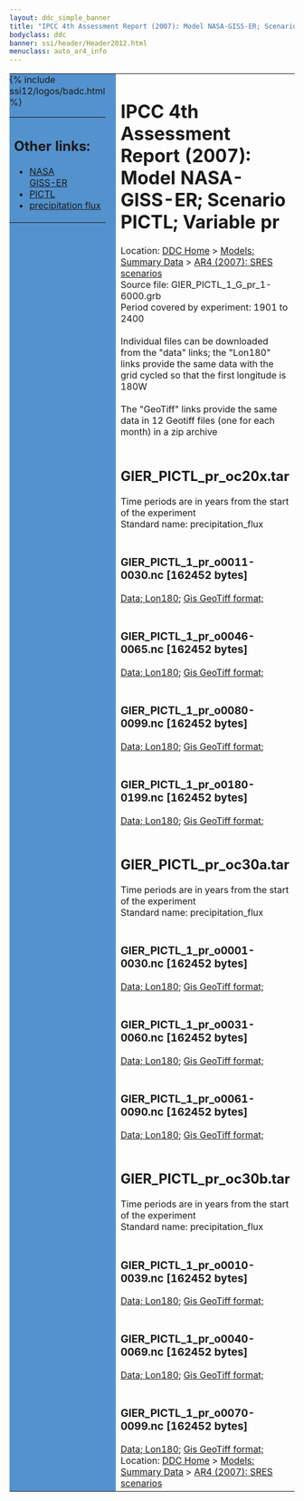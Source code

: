 ```yaml
---
layout: ddc_simple_banner
title: "IPCC 4th Assessment Report (2007): Model NASA-GISS-ER; Scenario PICTL; Variable pr"
bodyclass: ddc
banner: ssi/header/Header2012.html
menuclass: auto_ar4_info
---
```



<table width="100%" border="0" cellspacing="0" cellpadding="0" style="border-collapse: collapse;">
<tr style="margin:0;padding:0;border:0;">
<td style="margin:0;padding:0;border:0;height:1pt;width:150pt;background:#5492CD;" valign="top" >

<div id="lh-col2" class="auto_ar4_info">
<table class="menumain" bgcolor="#5492CD" cellspacing="0" width="100%" border="0">
<tr><td>
<h2> Other links:</h2>
<ul>
<li><a href="/auto/ar4/model-NASA-GISS-ER.html">NASA<br/>GISS-ER</a></li>
<li><a href="/auto/ar4/scenario-PICTL.html">PICTL</a></li>
<li><a href="/auto/ar4/var-precipitation_flux.html">precipitation flux</a></li>
</ul>
</td></tr>
{% include ssi12/logos/badc.html %}
</table>
</div>
</td>
<td><h1>IPCC 4th Assessment Report (2007): Model NASA-GISS-ER; Scenario PICTL; Variable pr</h1>

<!-- Breadcrumb1 -->
<div id="breadcrumb1" align="left">
Location: <a href="/index.html">DDC Home</a> > <a href="/sim/gcm_clim/">Models: Summary Data</a>
> <a href="/sim/gcm_clim/SRES_AR4/index.html">AR4 (2007): SRES scenarios</a>
</div>
<!-- End of Breadcrumb1 -->Source file: GIER_PICTL_1_G_pr_1-6000.grb
<br/>
Period covered by experiment: 1901 to 2400<br/>
<br/>Individual files can be downloaded from the "data" links; the "Lon180" links provide the same data
         with the grid cycled so that the first longitude is 180W<br/>
<br/>The "GeoTiff" links provide the same data in 12 Geotiff files (one for each month)
          in a zip archive<br/>
<br/><h2>GIER_PICTL_pr_oc20x.tar</h2>
Time periods are in years from the start of the experiment<br/>
Standard name: precipitation_flux<br>
<br/><h3>GIER_PICTL_1_pr_o0011-0030.nc [162452 bytes]</h3>
<a href="/cgi-bin/downl/ar4_nc/pr/GIER_PICTL_1_pr_o0011-0030.nc">Data; </a><a href="/cgi-bin/downl/ar4_nc/pr/GIER_PICTL_1_pr_o0011-0030.cyto180.nc"> Lon180</a>; <a href="/cgi-bin/downl/ar4_tif/pr/GIER_PICTL_1_pr_o0011-0030.zip">Gis GeoTiff format; </a><br/>
<br/><h3>GIER_PICTL_1_pr_o0046-0065.nc [162452 bytes]</h3>
<a href="/cgi-bin/downl/ar4_nc/pr/GIER_PICTL_1_pr_o0046-0065.nc">Data; </a><a href="/cgi-bin/downl/ar4_nc/pr/GIER_PICTL_1_pr_o0046-0065.cyto180.nc"> Lon180</a>; <a href="/cgi-bin/downl/ar4_tif/pr/GIER_PICTL_1_pr_o0046-0065.zip">Gis GeoTiff format; </a><br/>
<br/><h3>GIER_PICTL_1_pr_o0080-0099.nc [162452 bytes]</h3>
<a href="/cgi-bin/downl/ar4_nc/pr/GIER_PICTL_1_pr_o0080-0099.nc">Data; </a><a href="/cgi-bin/downl/ar4_nc/pr/GIER_PICTL_1_pr_o0080-0099.cyto180.nc"> Lon180</a>; <a href="/cgi-bin/downl/ar4_tif/pr/GIER_PICTL_1_pr_o0080-0099.zip">Gis GeoTiff format; </a><br/>
<br/><h3>GIER_PICTL_1_pr_o0180-0199.nc [162452 bytes]</h3>
<a href="/cgi-bin/downl/ar4_nc/pr/GIER_PICTL_1_pr_o0180-0199.nc">Data; </a><a href="/cgi-bin/downl/ar4_nc/pr/GIER_PICTL_1_pr_o0180-0199.cyto180.nc"> Lon180</a>; <a href="/cgi-bin/downl/ar4_tif/pr/GIER_PICTL_1_pr_o0180-0199.zip">Gis GeoTiff format; </a><br/>
<br/><h2>GIER_PICTL_pr_oc30a.tar</h2>
Time periods are in years from the start of the experiment<br/>
Standard name: precipitation_flux<br>
<br/><h3>GIER_PICTL_1_pr_o0001-0030.nc [162452 bytes]</h3>
<a href="/cgi-bin/downl/ar4_nc/pr/GIER_PICTL_1_pr_o0001-0030.nc">Data; </a><a href="/cgi-bin/downl/ar4_nc/pr/GIER_PICTL_1_pr_o0001-0030.cyto180.nc"> Lon180</a>; <a href="/cgi-bin/downl/ar4_tif/pr/GIER_PICTL_1_pr_o0001-0030.zip">Gis GeoTiff format; </a><br/>
<br/><h3>GIER_PICTL_1_pr_o0031-0060.nc [162452 bytes]</h3>
<a href="/cgi-bin/downl/ar4_nc/pr/GIER_PICTL_1_pr_o0031-0060.nc">Data; </a><a href="/cgi-bin/downl/ar4_nc/pr/GIER_PICTL_1_pr_o0031-0060.cyto180.nc"> Lon180</a>; <a href="/cgi-bin/downl/ar4_tif/pr/GIER_PICTL_1_pr_o0031-0060.zip">Gis GeoTiff format; </a><br/>
<br/><h3>GIER_PICTL_1_pr_o0061-0090.nc [162452 bytes]</h3>
<a href="/cgi-bin/downl/ar4_nc/pr/GIER_PICTL_1_pr_o0061-0090.nc">Data; </a><a href="/cgi-bin/downl/ar4_nc/pr/GIER_PICTL_1_pr_o0061-0090.cyto180.nc"> Lon180</a>; <a href="/cgi-bin/downl/ar4_tif/pr/GIER_PICTL_1_pr_o0061-0090.zip">Gis GeoTiff format; </a><br/>
<br/><h2>GIER_PICTL_pr_oc30b.tar</h2>
Time periods are in years from the start of the experiment<br/>
Standard name: precipitation_flux<br>
<br/><h3>GIER_PICTL_1_pr_o0010-0039.nc [162452 bytes]</h3>
<a href="/cgi-bin/downl/ar4_nc/pr/GIER_PICTL_1_pr_o0010-0039.nc">Data; </a><a href="/cgi-bin/downl/ar4_nc/pr/GIER_PICTL_1_pr_o0010-0039.cyto180.nc"> Lon180</a>; <a href="/cgi-bin/downl/ar4_tif/pr/GIER_PICTL_1_pr_o0010-0039.zip">Gis GeoTiff format; </a><br/>
<br/><h3>GIER_PICTL_1_pr_o0040-0069.nc [162452 bytes]</h3>
<a href="/cgi-bin/downl/ar4_nc/pr/GIER_PICTL_1_pr_o0040-0069.nc">Data; </a><a href="/cgi-bin/downl/ar4_nc/pr/GIER_PICTL_1_pr_o0040-0069.cyto180.nc"> Lon180</a>; <a href="/cgi-bin/downl/ar4_tif/pr/GIER_PICTL_1_pr_o0040-0069.zip">Gis GeoTiff format; </a><br/>
<br/><h3>GIER_PICTL_1_pr_o0070-0099.nc [162452 bytes]</h3>
<a href="/cgi-bin/downl/ar4_nc/pr/GIER_PICTL_1_pr_o0070-0099.nc">Data; </a><a href="/cgi-bin/downl/ar4_nc/pr/GIER_PICTL_1_pr_o0070-0099.cyto180.nc"> Lon180</a>; <a href="/cgi-bin/downl/ar4_tif/pr/GIER_PICTL_1_pr_o0070-0099.zip">Gis GeoTiff format; </a><br/>
<!-- Breadcrumb2 -->
<div id="breadcrumb2" align="left">
Location: <a href="/index.html">DDC Home</a> > <a href="/sim/gcm_clim/">Models: Summary Data</a>
> <a href="/sim/gcm_clim/SRES_AR4/index.html">AR4 (2007): SRES scenarios</a>
</div>
<!-- End of Breadcrumb2 --></td></tr></table>
